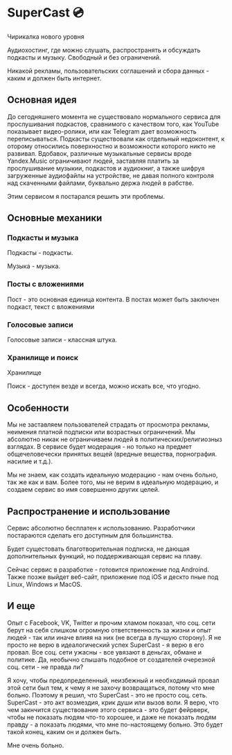 # SuperCast 💿

Чирикалка нового уровня

Аудиохостинг, где можно слушать, распространять и обсуждать подкасты и музыку.
Свободный и без ограничений.

Никакой рекламы, пользовательских соглашений и сбора данных - каким и должен быть интернет.

## Основная идея

До сегодняшнего момента не существовало нормального сервиса для прослушивания подкастов, сравнимого с качеством того, как YouTube показывает видео-ролики, или как Telegram дает возможность переписываться.
Подкасты существовали как отдельный недоконтент, к оторому относились поверхностно и возможности которого никто не развивал.
Вдобавок, различные музыкальные сервисы вроде Yandex.Music ограничивают людей, заставляя платить за прослушивание музыкии, подкастов и аудиокниг, а также шифруя загруженные аудиофайлы на устройстве, не давая полного контроля над скаченными файлами, буквально держа людей в рабстве.

Этим сервисом я постарался решить эти проблемы.

## Основные механики

### Подкасты и музыка

Подкасты - подкасты.

Музыка - музыка.

### Посты с вложениями

Пост - это основная единица контента. В постах может быть заключен подкаст, текст с вложениями

### Голосовые записи

Голосовые записи - классная штука.

### Хранилище и поиск

Хранилище

Поиск - доступен везде и всегда, можно искать все, что угодно.

## Особенности

Мы не заставляем пользователей страдать от просмотра рекламы, неимения платной подписки или возрастных ограничений.
Мы абсолютно никак не ограничиваем людей в политических/религиозныз взглядах.
В сервисе будет модерация - но только на предмет общечеловечески принятых вещей (вредные вещества, порнография. насилие и т.д.).

Мы не знаем, как создать идеальную модерацию - нам очень больно, так же как и вам.
Более того, мы не верим в идеальную модерацию, и создаем сервис во имя совершенно других целей.

## Распространение и использование

Сервис абсолютно бесплатен к использованию. Разработчики постараются сделать его доступным для большинства.

Будет сущестовать благотворительная подписка, не дающая дополнительных функций, но поддерживающая сервис на плаву.

Сейчас сервис в разработке - готовится приложение под Androind. Также позже выйдет веб-сайт, приложение под iOS и дескто пные под Linux, Windows и MacOS.

## И еще

Опыт с Facebook, VK, Twitter и прочим хламом показал, что соц. сети берут на себя слишком огромную ответственность за жизни и опыт людей - так или иначе влияя на них (не всегда в лучшую сторону).
Я не просто не верю в идеалогический успех SuperCast - я верю в его провал.
Все соц. сети ужасны - все увязают в деньгах, обмане и политике.
Да, необычно слышать подобное от создателей очерезной соц. сети - не правда ли?

Я хочу, чтобы предопределенный, неизбежный и необходимый провал этой сети был тем, к чему я не захочу возвращаться, потому что мне больно.
Поэтому я решил, что SuperCast - это не просто соц. сеть.
SuperCast - это акт возмездия, крик души или вызов воли.
Я верю, что чем закнчится существование этого сервиса - это будет фейрверк, чтобы не показать людям что-то хорошее, и даже не показать людям правду - а показать людями, что мне по-настоящему больно.
Это будет такой конец, каким он и должен быть.

Мне очень больно.